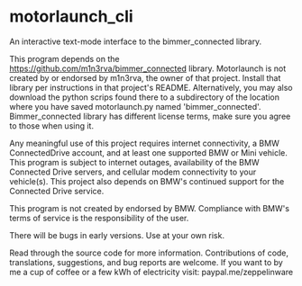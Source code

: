 # motorlaunch_cli
An interactive text-mode interface to the bimmer_connected library.

This program depends on the https://github.com/m1n3rva/bimmer_connected library. Motorlaunch is not created by or endorsed by m1n3rva, the owner of that project. Install that library per instructions in that project's README. Alternatively, you may also download the python scrips found there to a subdirectory of the location where you have saved motorlaunch.py named 'bimmer_connected'. Bimmer_connected library has different license terms, make sure you agree to those when using it.

Any meaningful use of this project requires internet connectivity, a BMW ConnectedDrive account, and at least one supported BMW or Mini vehicle. This program is subject to internet outages, availability of the BMW Connected Drive servers, and cellular modem connectivity to your vehicle(s).  This project also depends on BMW's continued support for the Connected Drive service.

This program is not created by endorsed by BMW. Compliance with BMW's terms of service is the responsibility of the user.

There will be bugs in early versions. Use at your own risk.

Read through the source code for more information. Contributions of code, translations, suggestions, and bug reports are welcome. If you want to by me a cup of coffee or a few kWh of electricity visit: paypal.me/zeppelinware
